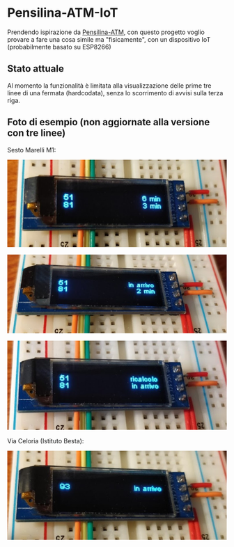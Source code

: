 # Pensilina-ATM-IoT

Prendendo ispirazione da [Pensilina-ATM](https://github.com/kristian-keller/Pensilina-ATM), con questo progetto voglio provare a fare una cosa simile ma "fisicamente", con un dispositivo IoT (probabilmente basato su ESP8266)

## Stato attuale

Al momento la funzionalità è limitata alla visualizzazione delle prime tre linee di una fermata (hardcodata), senza lo scorrimento di avvisi sulla terza riga.

## Foto di esempio (non aggiornate alla versione con tre linee)

Sesto Marelli M1:

![Sesto_Marelli_M1_1.jpg](img/Sesto_Marelli_M1_1.jpg)

![Sesto_Marelli_M1_2.jpg](img/Sesto_Marelli_M1_2.jpg)

![Sesto_Marelli_M1_3.jpg](img/Sesto_Marelli_M1_3.jpg)

Via Celoria (Istituto Besta):

![Via_Celora_Istituto_Besta.jpg](img/Via_Celora_Istituto_Besta.jpg)
